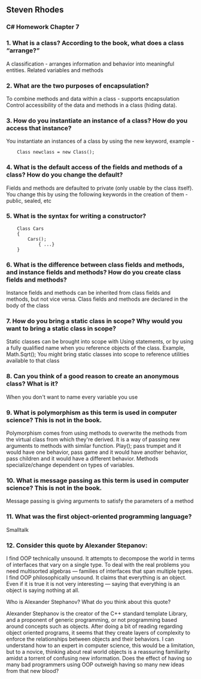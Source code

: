 ## Steven Rhodes
### C# Homework Chapter 7

### 1. What is a class? According to the book, what does a class “arrange?”
A classification - arranges information and behavior into meaningful entities. Related variables and methods

### 2. What are the two purposes of encapsulation?
To combine methods and data within a class - supports encapsulation
Control accessibility of the data and methods in a class (hiding data).

### 3. How do you instantiate an instance of a class? How do you access that instance?
You instantiate an instances of a class by using the new keyword, example - 
	
		Class newclass = new Class();

### 4. What is the default access of the fields and methods of a class? How do you change the default?
Fields and methods are defaulted to private (only usable by the class itself). You change this by using the following keywords in the creation of them - public, sealed, etc

### 5. What is the syntax for writing a constructor?
		Class Cars
		{ 
			Cars();
				{ ...}
		}

### 6. What is the difference between class fields and methods, and instance fields and methods? How do you create class fields and methods?
Instance fields and methods can be inherited from class fields and methods, but not vice versa. Class fields and methods are declared in the body of the class

### 7. How do you bring a static class in scope? Why would you want to bring a static class in scope?
Static classes can be brought into scope with Using statements, or by using a fully qualified name when you reference objects of the class. Example, Math.Sqrt(); You might bring static classes into scope to reference utilities available to that class

### 8. Can you think of a good reason to create an anonymous class? What is it?
When you don't want to name every variable you use

### 9. What is polymorphism as this term is used in computer science? This is not in the book.
Polymorphism comes from using methods to overwrite the methods from the virtual class from which they're derived. It is a way of passing new arguments to methods with similar function. Play(); pass trumpet and it would have one behavior, pass game and it would have another behavior, pass children and it would have a different behavior. Methods specialize/change dependent on types of variables.

### 10. What is message passing as this term is used in computer science? This is not in the book.
Message passing is giving arguments to satisfy the parameters of a method

### 11. What was the first object-oriented programming language?
Smalltalk

### 12. Consider this quote by Alexander Stepanov:

I find OOP technically unsound. It attempts to decompose the world in terms of interfaces
that vary on a single type. To deal with the real problems you need multisorted algebras
— families of interfaces that span multiple types. I find OOP philosophically unsound. It
claims that everything is an object. Even if it is true it is not very interesting — saying that everything is an object is saying nothing at all.

Who is Alexander Stephanov? What do you think about this quote?

Alexander Stephanov is the creator of the C++ standard template Library, and a proponent of generic programming, or not programming based around concepts such as objects. After doing a bit of reading regarding object oriented programs, it seems that they create layers of complexity to enforce the relationships between objects and their behaviors. I can understand how to an expert in computer science, this would be a limitation, but to a novice, thinking about real world objects is a reassuring familiarity amidst a torrent of confusing new information. Does the effect of having so many bad programmers using OOP outweigh having so many new ideas from that new blood?
